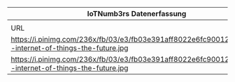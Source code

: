 |IoTNumb3rs Datenerfassung|||||||||||
| ---- | ---- | ---- | ---- | ---- | ---- | ---- | ---- | ---- | ---- | ---- |
||||||||||||
|URL|home_url|filename|device_class|device_count|market_class|market_volume|prognosis_year|publication_year|authorship_class|Dropbox folder|
|https://i.pinimg.com/236x/fb/03/e3/fb03e391aff8022e6fc90012fdefa1f7--internet-of-things-the-future.jpg|https://www.pinterest.de/markveyret/top-iot-infographics/|file2_fb03e391aff8022e6fc90012fdefa1f7--internet-of-things-the-future.jpg|||invest.(shipment)|6500000000|2020|2017|company|JinlinHolic/20181217-1800|
|https://i.pinimg.com/236x/fb/03/e3/fb03e391aff8022e6fc90012fdefa1f7--internet-of-things-the-future.jpg|https://www.pinterest.de/markveyret/top-iot-infographics/|file2_fb03e391aff8022e6fc90012fdefa1f7--internet-of-things-the-future.jpg|Generic IoT|63000000|||2020|2017|company|JinlinHolic/20181217-1800|
